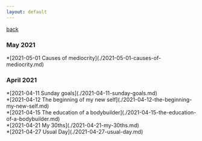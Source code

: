 ```yaml
---
layout: default
---
```


[back](https://dzhulianan.github.io/notes/)

<h3>May 2021</h3>
*[2021-05-01 Causes of mediocrity](./2021-05-01-causes-of-mediocrity.md)<br>


<h3>April 2021</h3>
*[2021-04-11 Sunday goals](./2021-04-11-sunday-goals.md)<br>
*[2021-04-12 The beginning of my new self](./2021-04-12-the-beginning-my-new-self.md)<br>
*[2021-04-15 The education of a bodybuilder](./2021-04-15-the-education-of-a-bodybuilder.md)<br>
*[2021-04-21 My 30ths](./2021-04-21-my-30ths.md)<br>
*[2021-04-27 Usual Day](./2021-04-27-usual-day.md)<br>


